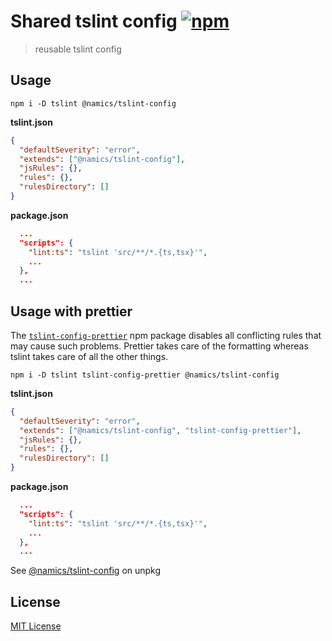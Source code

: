 # Shared tslint config [![npm](https://img.shields.io/npm/v/@namics/tslint-config.svg)](https://www.npmjs.com/package/@namics/tslint-config)

> reusable tslint config

## Usage

`npm i -D tslint @namics/tslint-config`

**tslint.json**

```json
{
  "defaultSeverity": "error",
  "extends": ["@namics/tslint-config"],
  "jsRules": {},
  "rules": {},
  "rulesDirectory": []
}
```

**package.json**

```json
  ...
  "scripts": {
    "lint:ts": "tslint 'src/**/*.{ts,tsx}'",
    ...
  },
  ...
```

## Usage with prettier

The [`tslint-config-prettier`](https://www.npmjs.com/package/tslint-config-prettier) npm package disables all conflicting rules that may cause such problems. Prettier takes care of the formatting whereas tslint takes care of all the other things.

`npm i -D tslint tslint-config-prettier @namics/tslint-config`


**tslint.json**

```json
{
  "defaultSeverity": "error",
  "extends": ["@namics/tslint-config", "tslint-config-prettier"],
  "jsRules": {},
  "rules": {},
  "rulesDirectory": []
}
```

**package.json**

```json
  ...
  "scripts": {
    "lint:ts": "tslint 'src/**/*.{ts,tsx}'",
    ...
  },
  ...
```

See [@namics/tslint-config](https://unpkg.com/@namics/tslint-config) on unpkg

## License
[MIT License](./LICENSE)
